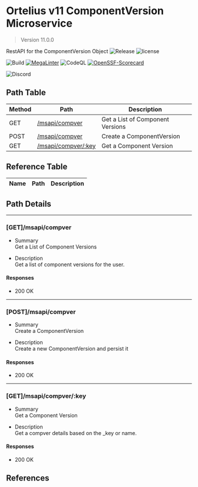 # Ortelius v11 ComponentVersion Microservice

> Version 11.0.0

RestAPI for the ComponentVersion Object
![Release](https://img.shields.io/github/v/release/ortelius/scec-compver?sort=semver)
![license](https://img.shields.io/github/license/ortelius/.github)

![Build](https://img.shields.io/github/actions/workflow/status/ortelius/scec-compver/build-push-chart.yml)
[![MegaLinter](https://github.com/ortelius/scec-compver/workflows/MegaLinter/badge.svg?branch=main)](https://github.com/ortelius/scec-compver/actions?query=workflow%3AMegaLinter+branch%3Amain)
![CodeQL](https://github.com/ortelius/scec-compver/workflows/CodeQL/badge.svg)
[![OpenSSF-Scorecard](https://api.securityscorecards.dev/projects/github.com/ortelius/scec-compver/badge)](https://api.securityscorecards.dev/projects/github.com/ortelius/scec-compver)

![Discord](https://img.shields.io/discord/722468819091849316)

## Path Table

| Method | Path | Description |
| --- | --- | --- |
| GET | [/msapi/compver](#getmsapicompver) | Get a List of Component Versions |
| POST | [/msapi/compver](#postmsapicompver) | Create a ComponentVersion |
| GET | [/msapi/compver/:key](#getmsapicompverkey) | Get a Component Version |

## Reference Table

| Name | Path | Description |
| --- | --- | --- |

## Path Details

***

### [GET]/msapi/compver

- Summary  
Get a List of Component Versions

- Description  
Get a list of component versions for the user.

#### Responses

- 200 OK

***

### [POST]/msapi/compver

- Summary  
Create a ComponentVersion

- Description  
Create a new ComponentVersion and persist it

#### Responses

- 200 OK

***

### [GET]/msapi/compver/:key

- Summary  
Get a Component Version

- Description  
Get a compver details based on the _key or name.

#### Responses

- 200 OK

## References
